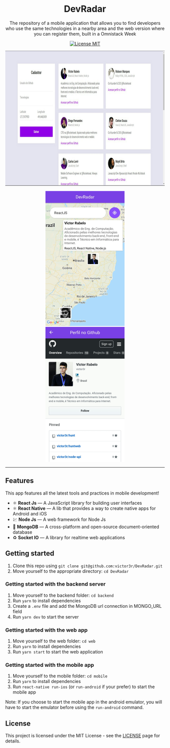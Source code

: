 <h1 align="center">
<br>
DevRadar
</h1>

<p align="center">The repository of a mobile application that allows you to find developers who use the same technologies in a nearby area and the web version where you can register them, built in a Omnistack Week</p>

<p align="center">
  <a href="https://opensource.org/licenses/MIT">
    <img src="https://img.shields.io/badge/License-MIT-blue.svg" alt="License MIT">
  </a>
</p>

<div>
  <img src="./images/web.jpeg" height="425">
  <p align="center">
    <img hspace="70" src="./images/mapa.jpeg" height="425">
    <img hspace="70" src="./images/perfil.jpeg" height="425">
  </p> 
 </div> 
<hr />

## Features

This app features all the latest tools and practices in mobile development!

- ⚛️ **React Js** — A JavaScript library for building user interfaces
- ⚛️ **React Native** — A lib that provides a way to create native apps for Android and iOS
- 💹 **Node Js** — A web framework for Node Js
- 📄 **MongoDB** — A cross-platform and open-source document-oriented database
- ♻️ **Socket IO** — A library for realtime web applications 

## Getting started

1. Clone this repo using `git clone git@github.com:victor3r/DevRadar.git`
2. Move yourself to the appropriate directory: `cd DevRadar`<br />

### Getting started with the backend server

1. Move yourself to the backend folder: `cd backend`
2. Run `yarn` to install dependencies<br />
3. Create a `.env` file and add the MongoDB url connection in MONGO_URL field
4. Run `yarn dev` to start the server

### Getting started with the web app

1. Move yourself to the web folder: `cd web`
2. Run `yarn` to install dependencies<br />
3. Run `yarn start` to start the web application

### Getting started with the mobile app

1. Move yourself to the mobile folder: `cd mobile`
2. Run `yarn` to install dependencies<br />
3. Run `react-native run-ios` (or `run-android` if your prefer) to start the mobile app

Note: If you choose to start the mobile app in the android emulator, you will have to start the emulator before using
the `run-android` command.


## License

This project is licensed under the MIT License - see the [LICENSE](https://opensource.org/licenses/MIT) page for details.
